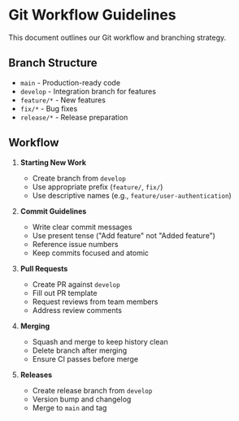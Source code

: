 # Git Workflow Guidelines

This document outlines our Git workflow and branching strategy.

## Branch Structure

- `main` - Production-ready code
- `develop` - Integration branch for features
- `feature/*` - New features
- `fix/*` - Bug fixes
- `release/*` - Release preparation

## Workflow

1. **Starting New Work**
   - Create branch from `develop`
   - Use appropriate prefix (`feature/`, `fix/`)
   - Use descriptive names (e.g., `feature/user-authentication`)

2. **Commit Guidelines**
   - Write clear commit messages
   - Use present tense ("Add feature" not "Added feature")
   - Reference issue numbers
   - Keep commits focused and atomic

3. **Pull Requests**
   - Create PR against `develop`
   - Fill out PR template
   - Request reviews from team members
   - Address review comments

4. **Merging**
   - Squash and merge to keep history clean
   - Delete branch after merging
   - Ensure CI passes before merge

5. **Releases**
   - Create release branch from `develop`
   - Version bump and changelog
   - Merge to `main` and tag
